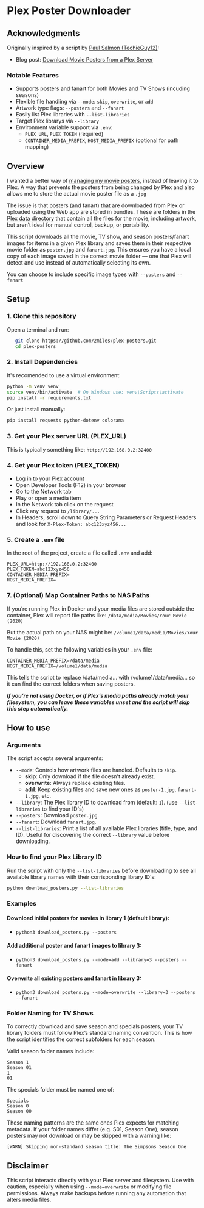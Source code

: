 # Plex Poster Downloader

## Acknowledgments

Originally inspired by a script by [Paul Salmon (TechieGuy12)](https://github.com/TechieGuy12):

- Blog post: [Download Movie Posters from a Plex Server](https://www.plexopedia.com/blog/download-movie-posters-from-plex-server/)

### Notable Features

- Supports posters and fanart for both Movies and TV Shows (incuding seasons)
- Flexible file handling via `--mode`: `skip`, `overwrite`, or `add`
- Artwork type flags: `--posters` and `--fanart`
- Easily list Plex libraries with `--list-libraries`
- Target Plex librarys via `--library`
- Environment variable support via `.env`:
  - `PLEX_URL`, `PLEX_TOKEN` (required)
  - `CONTAINER_MEDIA_PREFIX`, `HOST_MEDIA_PREFIX` (optional for path mapping)

## Overview

I wanted a better way of [managing my movie posters](https://www.plexopedia.com/plex-media-server/general/posters-artwork/), instead of leaving it to Plex. A way that prevents the posters from being changed by Plex and also allows me to store the actual movie poster file as a `.jpg`

The issue is that posters (and fanart) that are downloaded from Plex or uploaded using the Web app are stored in bundles. These are folders in the [Plex data directory](https://www.plexopedia.com/plex-media-server/general/data-directory/) that contain all the files for the movie, including artwork, but aren’t ideal for manual control, backup, or portability.

This script downloads all the movie, TV show, and season posters/fanart images for items in a given Plex library and saves them in their respective movie folder as `poster.jpg` and `fanart.jpg`. This ensures you have a local copy of each image saved in the correct movie folder — one that Plex will detect and use instead of automatically selecting its own.

You can choose to include specific image types with `--posters` and `--fanart`

## Setup

### 1. **Clone this repository**

Open a terminal and run:

```bash
   git clone https://github.com/2miles/plex-posters.git
   cd plex-posters
```

### 2. **Install Dependencies**

It's recomended to use a virtual environment:

```bash
python -m venv venv
source venv/bin/activate  # On Windows use: venv\Scripts\activate
pip install -r requirements.txt
```

Or just install manually:

```bash
pip install requests python-dotenv colorama
```

### 3. Get your Plex server URL (PLEX_URL)

This is typically something like: `http://192.168.0.2:32400`

### 4. Get your Plex token (PLEX_TOKEN)

- Log in to your Plex account
- Open Developer Tools (F12) in your browser
- Go to the Network tab
- Play or open a media item
- In the Network tab click on the request
- Click any request to `/library/...`
- In Headers, scroll down to Query String Parameters or Request Headers and look for `X-Plex-Token: abc123xyz456...`

### 5. Create a `.env` file

In the root of the project, create a file called `.env` and add:

```
PLEX_URL=http://192.168.0.2:32400
PLEX_TOKEN=abc123xyz456
CONTAINER_MEDIA_PREFIX=
HOST_MEDIA_PREFIX=
```

### 7. (Optional) Map Container Paths to NAS Paths

If you’re running Plex in Docker and your media files are stored outside the container, Plex will report file paths like: `/data/media/Movies/Your Movie (2020)`

But the actual path on your NAS might be: `/volume1/data/media/Movies/Your Movie (2020)`

To handle this, set the following variables in your `.env` file:

```
CONTAINER_MEDIA_PREFIX=/data/media
HOST_MEDIA_PREFIX=/volume1/data/media
```

This tells the script to replace /data/media... with /volume1/data/media... so it can find the correct folders when saving posters.

**_If you’re not using Docker, or if Plex’s media paths already match your filesystem, you can leave these variables unset and the script will skip this step automatically._**

## How to use

### Arguments

The script accepts several arguments:

- `--mode`: Controls how artwork files are handled. Defaults to `skip`.
  - **skip**: Only download if the file doesn't already exist.
  - **overwrite**: Always replace existing files.
  - **add**: Keep existing files and save new ones as `poster-1.jpg`, `fanart-1.jpg`, etc.
- `--library`: The Plex library ID to download from (default: `1`). (use `--list-libraries` to find your ID's)
- `--posters`: Download `poster.jpg`.
- `--fanart`: Download `fanart.jpg`.
- `--list-libraries`: Print a list of all available Plex libraries (title, type, and ID). Useful for discovering the correct `--library` value before downloading.

### How to find your Plex Library ID

Run the script with only the `--list-libraries` before downloading to see all available library names with their corrisponding library ID's:

```bash
python download_posters.py --list-libraries
```

### Examples

#### Download initial posters for movies in library 1 (default library):

- `python3 download_posters.py --posters`

#### Add additional poster and fanart images to library 3:

- `python3 download_posters.py --mode=add --library=3 --posters --fanart`

#### Overwrite all existing posters and fanart in library 3:

- `python3 download_posters.py --mode=overwrite --library=3 --posters --fanart`

### Folder Naming for TV Shows

To correctly download and save season and specials posters, your TV library folders must follow Plex’s standard naming convention. This is how the script identifies the correct subfolders for each season.

Valid season folder names include:

```
Season 1
Season 01
1
01
```

The specials folder must be named one of:

```
Specials
Season 0
Season 00
```

These naming patterns are the same ones Plex expects for matching metadata.
If your folder names differ (e.g. S01, Season One), season posters may not download or may be skipped with a warning like:

```
[WARN] Skipping non-standard season title: The Simpsons Season One
```

## Disclaimer

This script interacts directly with your Plex server and filesystem. Use with caution, especially when using `--mode=overwrite` or modifying file permissions. Always make backups before running any automation that alters media files.

